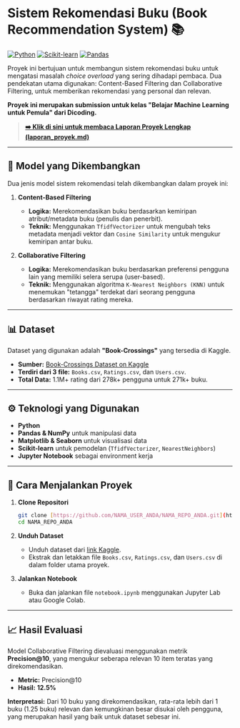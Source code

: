 # Sistem Rekomendasi Buku (Book Recommendation System) 📚

[![Python](https://img.shields.io/badge/Python-3.x-blue.svg)](https://www.python.org/)
[![Scikit-learn](https://img.shields.io/badge/scikit--learn-0.24.2-orange.svg)](https://scikit-learn.org/)
[![Pandas](https://img.shields.io/badge/pandas-1.3.3-blue.svg)](https://pandas.pydata.org/)

Proyek ini bertujuan untuk membangun sistem rekomendasi buku untuk mengatasi masalah *choice overload* yang sering dihadapi pembaca. Dua pendekatan utama digunakan: Content-Based Filtering dan Collaborative Filtering, untuk memberikan rekomendasi yang personal dan relevan.

**Proyek ini merupakan submission untuk kelas "Belajar Machine Learning untuk Pemula" dari Dicoding.**

> **[➡️ Klik di sini untuk membaca Laporan Proyek Lengkap (laporan_proyek.md)](laporan_proyek.md)**

---

## 📖 Model yang Dikembangkan

Dua jenis model sistem rekomendasi telah dikembangkan dalam proyek ini:

1.  **Content-Based Filtering**
    * **Logika:** Merekomendasikan buku berdasarkan kemiripan atribut/metadata buku (penulis dan penerbit).
    * **Teknik:** Menggunakan `TfidfVectorizer` untuk mengubah teks metadata menjadi vektor dan `Cosine Similarity` untuk mengukur kemiripan antar buku.

2.  **Collaborative Filtering**
    * **Logika:** Merekomendasikan buku berdasarkan preferensi pengguna lain yang memiliki selera serupa (user-based).
    * **Teknik:** Menggunakan algoritma `K-Nearest Neighbors (KNN)` untuk menemukan "tetangga" terdekat dari seorang pengguna berdasarkan riwayat rating mereka.

---

## 📊 Dataset

Dataset yang digunakan adalah **"Book-Crossings"** yang tersedia di Kaggle.
* **Sumber:** [Book-Crossings Dataset on Kaggle](https://www.kaggle.com/datasets/arashnic/book-crossing-dataset)
* **Terdiri dari 3 file:** `Books.csv`, `Ratings.csv`, dan `Users.csv`.
* **Total Data:** 1.1M+ rating dari 278k+ pengguna untuk 271k+ buku.

---

## ⚙️ Teknologi yang Digunakan

* **Python**
* **Pandas & NumPy** untuk manipulasi data
* **Matplotlib & Seaborn** untuk visualisasi data
* **Scikit-learn** untuk pemodelan (`TfidfVectorizer`, `NearestNeighbors`)
* **Jupyter Notebook** sebagai environment kerja

---

## 🚀 Cara Menjalankan Proyek

1.  **Clone Repositori**
    ```bash
    git clone [https://github.com/NAMA_USER_ANDA/NAMA_REPO_ANDA.git](https://github.com/NAMA_USER_ANDA/NAMA_REPO_ANDA.git)
    cd NAMA_REPO_ANDA
    ```

2.  **Unduh Dataset**
    * Unduh dataset dari [link Kaggle](https://www.kaggle.com/datasets/arashnic/book-crossing-dataset).
    * Ekstrak dan letakkan file `Books.csv`, `Ratings.csv`, dan `Users.csv` di dalam folder utama proyek.

3.  **Jalankan Notebook**
    * Buka dan jalankan file `notebook.ipynb` menggunakan Jupyter Lab atau Google Colab.

---

## 📈 Hasil Evaluasi

Model Collaborative Filtering dievaluasi menggunakan metrik **Precision@10**, yang mengukur seberapa relevan 10 item teratas yang direkomendasikan.

* **Metric:** Precision@10
* **Hasil:** **12.5%**

**Interpretasi:** Dari 10 buku yang direkomendasikan, rata-rata lebih dari 1 buku (1.25 buku) relevan dan kemungkinan besar disukai oleh pengguna, yang merupakan hasil yang baik untuk dataset sebesar ini.
